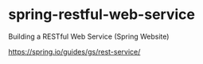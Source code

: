 # spring-restful-web-service
Building a RESTful Web Service (Spring Website)

https://spring.io/guides/gs/rest-service/
